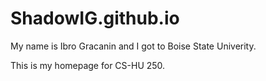 # ShadowIG.github.io

My name is Ibro Gracanin and I got to Boise State Univerity.

This is my homepage for CS-HU 250.
